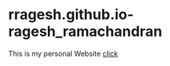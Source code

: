 # rragesh.github.io-ragesh_ramachandran

This is my personal Website [click](https://rragesh.github.io/)

